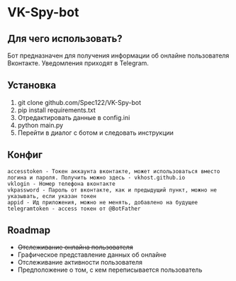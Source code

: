 # VK-Spy-bot
## Для чего использовать?
  Бот предназначен для получения информации об онлайне пользователя Вконтакте.
  Уведомления приходят в Telegram.

## Установка
1. git clone github.com/Spec122/VK-Spy-bot
1. pip install requirements.txt
1. Отредактировать данные в config.ini
1. python main.py
1. Перейти в диалог с ботом и следовать инструкции


## Конфиг
```
accesstoken - Токен аккаунта вконтакте, может использоваться вместо логина и пароля. Получить можно здесь - vkhost.github.io
vklogin - Номер телефона вконтакте
vkpassword - Пароль от вконтакте, как и предыдущий пункт, можно не указывать, если указан токен
appid - Ид приложения, можно не менять, добавлено на будущее
telegramtoken - access токен от @BotFather
```

## Roadmap
* ~~Отслеживание онлайна пользователя~~
* Графическое представление данных об онлайне
* Отслеживание активности пользователя
* Предположение о том, с кем переписывается пользователь
 
